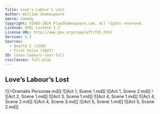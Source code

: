 ```yaml
---
Title: Love’s Labour’s Lost
Author: William Shakespeare
Genre: Comedy
Copyright: ©2005-2024 PlayShakespeare.com. All rights reserved.
License: GFDL License 1.3
License URL: http://www.gnu.org/copyleft/fdl.html
Version: 5.3
Sources:
  - Quarto 1 (1598)
  - First Folio (1623)
ID: loves-labours-lost-full
cssclasses: full-play
---
```


## Love’s Labour’s Lost

![[+Dramatis Personae.md]]
![[Act 1, Scene 1.md]]
![[Act 1, Scene 2.md]]
![[Act 2, Scene 1.md]]
![[Act 3, Scene 1.md]]
![[Act 4, Scene 1.md]]
![[Act 4, Scene 2.md]]
![[Act 4, Scene 3.md]]
![[Act 5, Scene 1.md]]
![[Act 5, Scene 2.md]]


